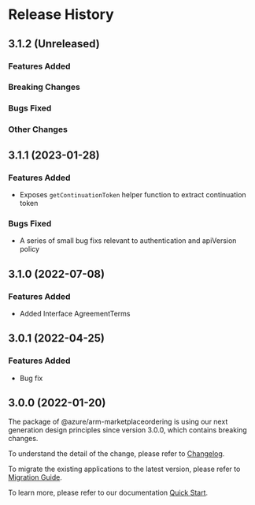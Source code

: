# Release History

## 3.1.2 (Unreleased)

### Features Added

### Breaking Changes

### Bugs Fixed

### Other Changes

## 3.1.1 (2023-01-28)

### Features Added

  - Exposes `getContinuationToken` helper function to extract continuation token

### Bugs Fixed

  - A series of small bug fixs relevant to authentication and apiVersion policy

## 3.1.0 (2022-07-08)

### Features Added

  - Added Interface AgreementTerms
    
## 3.0.1 (2022-04-25)

### Features Added

  - Bug fix
    
## 3.0.0 (2022-01-20)

The package of @azure/arm-marketplaceordering is using our next generation design principles since version 3.0.0, which contains breaking changes.

To understand the detail of the change, please refer to [Changelog](https://aka.ms/js-track2-changelog).

To migrate the existing applications to the latest version, please refer to [Migration Guide](https://aka.ms/js-track2-migration-guide).

To learn more, please refer to our documentation [Quick Start](https://aka.ms/azsdk/js/mgmt/quickstart ).
